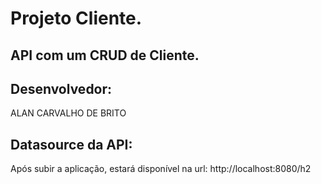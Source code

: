 # Projeto Cliente.

## API com um CRUD de Cliente.

## Desenvolvedor:
ALAN CARVALHO DE BRITO

## Datasource da API:
Após subir a aplicação, estará disponível na url: http://localhost:8080/h2

